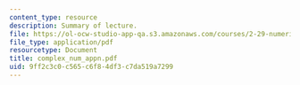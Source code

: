 ```yaml
---
content_type: resource
description: Summary of lecture.
file: https://ol-ocw-studio-app-qa.s3.amazonaws.com/courses/2-29-numerical-marine-hydrodynamics-13-024-spring-2003/9ff2c3c0c565c6f84df3c7da519a7299_complex_num_appn.pdf
file_type: application/pdf
resourcetype: Document
title: complex_num_appn.pdf
uid: 9ff2c3c0-c565-c6f8-4df3-c7da519a7299
---
```

